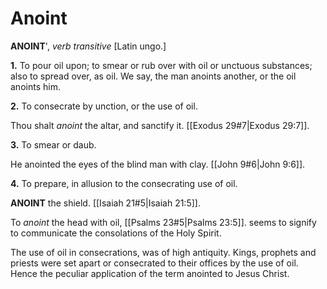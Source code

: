 # Anoint

**ANOINT**', _verb transitive_ \[Latin ungo.\]

**1.** To pour oil upon; to smear or rub over with oil or unctuous substances; also to spread over, as oil. We say, the man anoints another, or the oil anoints him.

**2.** To consecrate by unction, or the use of oil.

Thou shalt _anoint_ the altar, and sanctify it. [[Exodus 29#7|Exodus 29:7]].

**3.** To smear or daub.

He anointed the eyes of the blind man with clay. [[John 9#6|John 9:6]].

**4.** To prepare, in allusion to the consecrating use of oil.

**ANOINT** the shield. [[Isaiah 21#5|Isaiah 21:5]].

To _anoint_ the head with oil, [[Psalms 23#5|Psalms 23:5]]. seems to signify to communicate the consolations of the Holy Spirit.

The use of oil in consecrations, was of high antiquity. Kings, prophets and priests were set apart or consecrated to their offices by the use of oil. Hence the peculiar application of the term anointed to Jesus Christ.